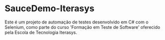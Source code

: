 # SauceDemo-Iterasys
 Este é um projeto de automação de testes desenvolvido em C# com o Selenium, como parte do curso 'Formação em Teste de Software' oferecido pela Escola de Tecnologia Iterasys.
